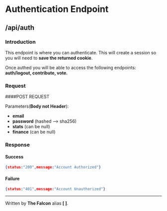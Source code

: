 # Authentication Endpoint

## /api/auth

### Introduction

This endpoint is where you can authenticate. This will create a session so you will need to **save the returned cookie**.

Once authed you will be able to access the following endpoints: **auth/logout, contribute, vote.**

### Request

####POST REQUEST

Parameters(**Body not Header**):
 - **email**
 - **password** (hashed --> sha256)
 - **stats** (can be null)
 - **finance** (can be null)

### Response

#### Success

```json
{status:"200",message:"Account Authorized"}
```
#### Failure

```json
{status:"401",message:"Account Unauthorized"}
```

___

Written by **The Falcon** alias **[ ]**.